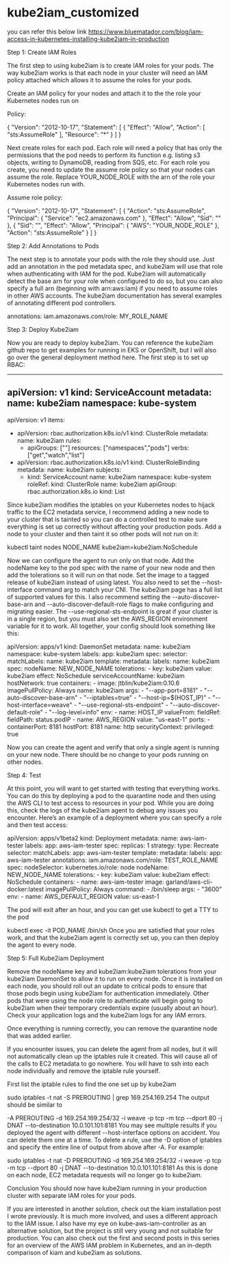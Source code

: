 # kube2iam_customized


you can refer this below link
https://www.bluematador.com/blog/iam-access-in-kubernetes-installing-kube2iam-in-production


 

Step 1: Create IAM Roles



The first step to using kube2iam is to create IAM roles for your pods. The way kube2iam works is that each node in your cluster will need an IAM policy attached which allows it to assume the roles for your pods.

Create an IAM policy for your nodes and attach it to the the role your Kubernetes nodes run on

Policy:

{
  "Version": "2012-10-17",
  "Statement": [
    {
      "Effect": "Allow",
      "Action": [
        "sts:AssumeRole"
      ],
      "Resource": “*”
    }
  ]
}
 
Next create roles for each pod. Each role will need a policy that has only the permissions that the pod needs to perform its function e.g. listing s3 objects, writing to DynamoDB, reading from SQS, etc. For each role you create, you need to update the assume role policy so that your nodes can assume the role. Replace YOUR_NODE_ROLE with the arn of the role your Kubernetes nodes run with.

Assume role policy:

{
  "Version": "2012-10-17",
  "Statement": [
    {
      "Action": "sts:AssumeRole",
      "Principal": {
        "Service": "ec2.amazonaws.com"
      },
      "Effect": "Allow",
      "Sid": ""
    },
    {
      "Sid": "",
      "Effect": "Allow",
      "Principal": {
        "AWS": "YOUR_NODE_ROLE"
      },
      "Action": "sts:AssumeRole"
    }
  ]
}
 

Step 2: Add Annotations to Pods





The next step is to annotate your pods with the role they should use. Just add an annotation in the pod metadata spec, and kube2iam will use that role when authenticating with IAM for the pod. Kube2iam will automatically detect the base arn for your role when configured to do so, but you can also specify a full arn (beginning with arn:aws:iam) if you need to assume roles in other AWS accounts. The kube2iam documentation has several examples of annotating different pod controllers.

annotations:
   iam.amazonaws.com/role: MY_ROLE_NAME
 

Step 3: Deploy Kube2iam






Now you are ready to deploy kube2iam. You can reference the kube2iam github repo to get examples for running in EKS or OpenShift, but I will also go over the general deployment method here. The first step is to set up RBAC:

---
apiVersion: v1
kind: ServiceAccount
metadata:
  name: kube2iam
  namespace: kube-system
---
apiVersion: v1
items:
  - apiVersion: rbac.authorization.k8s.io/v1
    kind: ClusterRole
    metadata:
      name: kube2iam
    rules:
      - apiGroups: [""]
        resources: ["namespaces","pods"]
        verbs: ["get","watch","list"]
  - apiVersion: rbac.authorization.k8s.io/v1
    kind: ClusterRoleBinding
    metadata:
      name: kube2iam
    subjects:
    - kind: ServiceAccount
      name: kube2iam
      namespace: kube-system
    roleRef:
      kind: ClusterRole
      name: kube2iam
      apiGroup: rbac.authorization.k8s.io
kind: List
 
Since kube2iam modifies the iptables on your Kubernetes nodes to hijack traffic to the EC2 metadata service, I recommend adding a new node to your cluster that is tainted so you can do a controlled test to make sure everything is set up correctly without affecting your production pods. Add a node to your cluster and then taint it so other pods will not run on it:

kubectl taint nodes NODE_NAME kube2iam=kube2iam:NoSchedule 


Now we can configure the agent to run only on that node. Add the nodeName key to the pod spec with the name of your new node and then add the tolerations so it will run on that node. Set the image to a tagged release of kube2iam instead of using latest. You also need to set the --host-interface command arg to match your CNI. The kube2iam page has a full list of supported values for this. I also recommend setting the --auto-discover-base-arn and --auto-discover-default-role flags to make configuring and migrating easier. The --use-regional-sts-endpoint is great if your cluster is in a single region, but you must also set the AWS_REGION environment variable for it to work. All together, your config should look something like this:

apiVersion: apps/v1
kind: DaemonSet
metadata:
  name: kube2iam
  namespace: kube-system
  labels:
    app: kube2iam
spec:
  selector:
    matchLabels:
      name: kube2iam
  template:
    metadata:
      labels:
        name: kube2iam
    spec:
      nodeName: NEW_NODE_NAME
      tolerations:
       - key: kube2iam
         value: kube2iam
         effect: NoSchedule
      serviceAccountName: kube2iam
      hostNetwork: true
      containers:
        - image: jtblin/kube2iam:0.10.6
          imagePullPolicy: Always
          name: kube2iam
          args:
            - "--app-port=8181"
            - "--auto-discover-base-arn"
            - "--iptables=true"
            - "--host-ip=$(HOST_IP)"
            - "--host-interface=weave"
            - "--use-regional-sts-endpoint"
            - "--auto-discover-default-role"
            - "--log-level=info"
          env:
            - name: HOST_IP
              valueFrom:
                fieldRef:
                  fieldPath: status.podIP
            - name: AWS_REGION
              value: "us-east-1"
          ports:
            - containerPort: 8181
              hostPort: 8181
              name: http
          securityContext:
            privileged: true
 
Now you can create the agent and verify that only a single agent is running on your new node. There should be no change to your pods running on other nodes.

 


Step 4: Test





At this point, you will want to get started with testing that everything works. You can do this by deploying a pod to the quarantine node and then using the AWS CLI to test access to resources in your pod. While you are doing this, check the logs of the kube2iam agent to debug any issues you encounter. Here’s an example of a deployment where you can specify a role and then test access:

apiVersion: apps/v1beta2
kind: Deployment
metadata:
  name: aws-iam-tester
  labels:
    app: aws-iam-tester
spec:
  replicas: 1
  strategy:
    type: Recreate
  selector:
    matchLabels:
      app: aws-iam-tester
  template:
    metadata:
      labels:
        app: aws-iam-tester
      annotations:
        iam.amazonaws.com/role: TEST_ROLE_NAME
    spec:
      nodeSelector:
        kubernetes.io/role: node
      nodeName: NEW_NODE_NAME
      tolerations:
       - key: kube2iam
         value: kube2iam
         effect: NoSchedule
      containers:
      - name: aws-iam-tester
        image: garland/aws-cli-docker:latest
        imagePullPolicy: Always
        command:
          - /bin/sleep
        args:
          - "3600"
        env:
          - name: AWS_DEFAULT_REGION
            value: us-east-1
 
The pod will exit after an hour, and you can get use kubectl to get a TTY to the pod 

kubectl exec -it POD_NAME /bin/sh 
Once you are satisfied that your roles work, and that the kube2iam agent is correctly set up, you can then deploy the agent to every node.

 

Step 5: Full Kube2iam Deployment






Remove the nodeName key and kube2iam:kube2iam tolerations from your kube2iam DaemonSet to allow it to run on every node. Once it is installed on each node, you should roll out an update to critical pods to ensure that those pods begin using kube2iam for authentication immediately. Other pods that were using the node role to authenticate will begin going to kube2iam when their temporary credentials expire (usually about an hour). Check your application logs and the kube2iam logs for any IAM errors.

Once everything is running correctly, you can remove the quarantine node that was added earlier.

If you encounter issues, you can delete the agent from all nodes, but it will not automatically clean up the iptables rule it created. This will cause all of the calls to EC2 metadata to go nowhere. You will have to ssh into each node individually and remove the iptable rule yourself.

First list the iptable rules to find the one set up by kube2iam

sudo iptables -t nat -S PREROUTING | grep 169.254.169.254 
The output should be similar to

-A PREROUTING -d 169.254.169.254/32 -i weave -p tcp -m tcp --dport 80 -j DNAT --to-destination 10.0.101.101:8181 
You may see multiple results if you deployed the agent with different --host-interface options on accident. You can delete them one at a time. To delete a rule, use the -D option of iptables and specify the entire line of output from above after -A. For example:

sudo iptables -t nat -D PREROUTING -d 169.254.169.254/32 -i weave -p tcp -m tcp --dport 80 -j DNAT --to-destination 10.0.101.101:8181 
As this is done on each node, EC2 metadata requests will no longer go to kube2iam.

 

Conclusion
You should now have kube2iam running in your production cluster with separate IAM roles for your pods.

If you are interested in another solution, check out the kiam installation post I wrote previously. It is much more involved, and uses a different approach to the IAM issue. I also have my eye on kube-aws-iam-controller as an alternative solution, but the project is still very young and not suitable for production. You can also check out the first and second posts in this series for an overview of the AWS IAM problem in Kubernetes, and an in-depth comparison of kiam and kube2iam as solutions.
